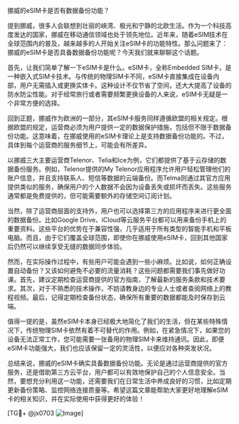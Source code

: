挪威的eSIM卡是否有数据备份功能？

提到挪威，很多人会联想到壮丽的峡湾、极光和宁静的北欧生活。作为一个科技高度发达的国家，挪威在移动通信领域也处于领先地位。近年来，随着eSIM技术在全球范围内的普及，越来越多的人开始关注eSIM卡的功能特性。那么问题来了：挪威的eSIM卡是否具备数据备份功能呢？今天我们就来聊聊这个话题。

首先，让我们简单了解一下eSIM卡是什么。eSIM卡，全称Embedded SIM卡，是一种嵌入式SIM卡技术。与传统的物理SIM卡不同，eSIM卡直接集成在设备内部，用户无需插入或更换实体卡。这种设计不仅节省了空间，还大大提高了设备的防水防尘性能。对于经常旅行或者需要频繁更换设备的人来说，eSIM卡无疑是一个非常方便的选择。

回到正题，挪威作为欧洲的一部分，其eSIM卡服务同样遵循欧盟的相关规定。根据欧盟的规定，运营商必须为用户提供一定的数据保护措施，包括但不限于数据备份功能。这意味着，在挪威使用的eSIM卡理论上是支持数据备份功能的。不过，具体到每个运营商的服务细节上，可能会有所差异。

以挪威三大主要运营商Telenor、Telia和Ice为例，它们都提供了基于云存储的数据备份服务。例如，Telenor提供的My Telenor应用程序允许用户轻松管理他们的账户信息，并且支持联系人、短信等数据的云端备份。而Telma则通过其官方应用提供类似的服务，确保用户的个人数据不会因为设备丢失或损坏而丢失。这些服务通常都是免费提供的，但可能需要额外的存储空间订阅计划。

当然，除了运营商层面的支持外，用户也可以选择第三方的应用程序来进行更全面的数据备份。比如Google Drive、iCloud等云服务平台都可以用来备份手机上的重要资料。这些平台的优势在于兼容性强，几乎适用于所有类型的智能手机和平板电脑。而且，由于它们覆盖全球范围，即使你在挪威使用eSIM卡，回到其他国家后仍然可以继续享受无缝的数据同步体验。

然而，在实际操作过程中，有些用户可能会遇到一些小麻烦。比如说，如何正确设置自动备份？又该如何避免不必要的流量消耗？这些问题都需要我们事先做好功课。首先，建议定期检查运营商提供的官方指南，了解最新的服务条款和技术要求。其次，对于不熟悉的技术操作，不妨请教身边的专业人士或者查阅网络上的教程视频。最后，记得定期检查备份状态，确保所有重要的数据都能及时保存到云端。

值得一提的是，虽然eSIM卡本身已经极大地简化了我们的生活，但在某些特殊情况下，传统物理SIM卡依然有着不可替代的作用。例如，在紧急情况下，如果您的设备无法正常工作，您可能需要一张备用的物理SIM卡来维持通讯。因此，即便eSIM卡功能强大，我们也应该保留一定的灵活性，以便应对各种突发状况。

总结来说，挪威的eSIM卡确实具备数据备份功能。无论是通过运营商提供的官方服务，还是借助第三方云平台，用户都可以有效地保护自己的个人信息安全。当然，要想充分利用这一功能，还需要我们在日常生活中养成良好的习惯，比如定期更新备份策略、监控网络连接质量等。希望这篇文章能帮助大家更好地理解eSIM卡的相关知识，并在实际使用中获得更好的体验！

[TG💪+ @jx0703 ![Image](https://github.com/user-attachments/assets/dbca1d08-cadb-493c-b0ec-ad6f7a83f270)]